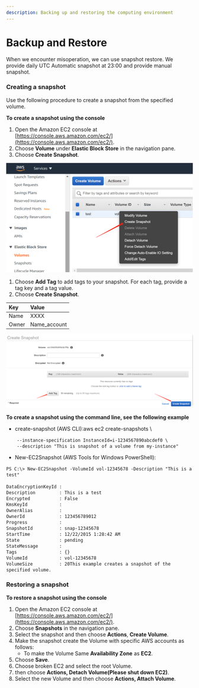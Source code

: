 ```yaml
---
description: Backing up and restoring the computing environment
---
```


# Backup and Restore

When we encounter misoperation, we can use snapshot restore. We provide daily UTC Automatic snapshot at 23:00 and provide manual snapshot.

### Creating a snapshot <a id="ebs-create-snapshot"></a>

Use the following procedure to create a snapshot from the specified volume.

**To create a snapshot using the console**

1. Open the Amazon EC2 console at [https://console.aws.amazon.com/ec2/](https://console.aws.amazon.com/ec2/).
2. Choose **Volume** under **Elastic Block Store** in the navigation pane.
3. Choose **Create Snapshot**.

![](../.gitbook/assets/image%20%2865%29.png)

1.  Choose **Add Tag** to add tags to your snapshot. For each tag, provide a tag key and a tag value.
2. Choose **Create Snapshot**.

| Key | Value |
| :--- | :--- |
| Name | XXXX |
| Owner | Name\_account |



![](../.gitbook/assets/image%20%2866%29.png)

**To create a snapshot using the command line, see the following example**

* create-snapshot \(AWS CLI\):aws ec2 create-snapshots \

```text
    --instance-specification InstanceId=i-1234567890abcdef0 \
    --description "This is snapshot of a volume from my-instance"
```

* New-EC2Snapshot \(AWS Tools for Windows PowerShell\):

```text
PS C:\> New-EC2Snapshot -VolumeId vol-12345678 -Description "This is a test"
    
DataEncryptionKeyId :
Description         : This is a test
Encrypted           : False
KmsKeyId            :
OwnerAlias          :
OwnerId             : 123456789012
Progress            :
SnapshotId          : snap-12345678
StartTime           : 12/22/2015 1:28:42 AM
State               : pending
StateMessage        :
Tags                : {}
VolumeId            : vol-12345678
VolumeSize          : 20This example creates a snapshot of the specified volume.
```

### Restoring a snapshot <a id="ebs-create-snapshot"></a>

**To restore a snapshot using the console**

1. Open the Amazon EC2 console at [https://console.aws.amazon.com/ec2/](https://console.aws.amazon.com/ec2/).
2. Choose **Snapshots** in the navigation pane.
3. Select the snapshot and then choose **Actions**, **Create Volume**.
4. Make the snapshot create the Volume with specific AWS accounts as follows:
   * To make the Volume  Same **Availability Zone** as **EC2**.
5. Choose **Save**.
6. Choose broken EC2 and select the root Volume.
7. then choose **Actions, Detach Volume\(Please shut down EC2\)**.
8. Select the new Volume and then choose **Actions,  Attach Volume**.

